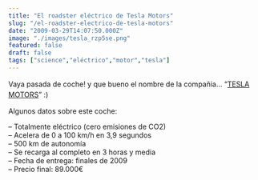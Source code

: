 ```yaml
---
title: "El roadster eléctrico de Tesla Motors"
slug: "/el-roadster-electrico-de-tesla-motors"
date: "2009-03-29T14:07:50.000Z"
image: "./images/tesla_rzp5se.png"
featured: false
draft: false
tags: ["science","eléctrico","motor","tesla"]
---
```



<span style="line-height: 1.5;">Vaya pasada de coche! y que bueno el nombre de la compañia… “</span>[TESLA MOTORS](http://www.teslamotors.com/)<span style="line-height: 1.5;">” :)</span>

Algunos datos sobre este coche:

– Totalmente eléctrico (cero emisiones de CO2)  
 – Acelera de 0 a 100 km/h en 3,9 segundos  
 – 500 km de autonomía  
 – Se recarga al completo en 3 horas y media  
 – Fecha de entrega: finales de 2009  
 – Precio final: 89.000€



